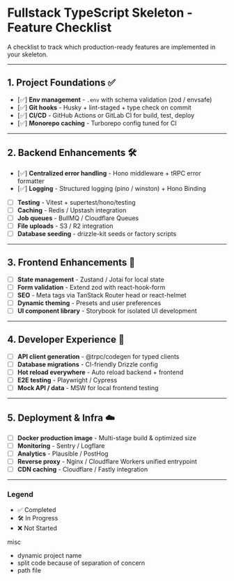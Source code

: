 # Fullstack TypeScript Skeleton - Feature Checklist

A checklist to track which production-ready features are implemented in your skeleton.

---

## 1. Project Foundations ✅

- [✅] **Env management** - `.env` with schema validation (zod / envsafe)
- [✅] **Git hooks** - Husky + lint-staged + type check on commit
- [✅] **CI/CD** - GitHub Actions or GitLab CI for build, test, deploy
- [✅] **Monorepo caching** - Turborepo config tuned for CI

---

## 2. Backend Enhancements 🛠

- [✅] **Centralized error handling** - Hono middleware + tRPC error formatter
- [✅] **Logging** - Structured logging (pino / winston) + Hono Binding
- [ ] **Testing** - Vitest + supertest/hono/testing
- [ ] **Caching** - Redis / Upstash integration
- [ ] **Job queues** - BullMQ / Cloudflare Queues
- [ ] **File uploads** - S3 / R2 integration
- [ ] **Database seeding** - drizzle-kit seeds or factory scripts

---

## 3. Frontend Enhancements 🎨

- [ ] **State management** - Zustand / Jotai for local state
- [ ] **Form validation** - Extend zod with react-hook-form
- [ ] **SEO** - Meta tags via TanStack Router head or react-helmet
- [ ] **Dynamic theming** - Presets and user preferences
- [ ] **UI component library** - Storybook for isolated UI development

---

## 4. Developer Experience 🚀

- [ ] **API client generation** - @trpc/codegen for typed clients
- [ ] **Database migrations** - CI-friendly Drizzle config
- [ ] **Hot reload everywhere** - Auto reload backend + frontend
- [ ] **E2E testing** - Playwright / Cypress
- [ ] **Mock API / data** - MSW for local frontend testing

---

## 5. Deployment & Infra ☁️

- [ ] **Docker production image** - Multi-stage build & optimized size
- [ ] **Monitoring** - Sentry / Logflare
- [ ] **Analytics** - Plausible / PostHog
- [ ] **Reverse proxy** - Nginx / Cloudflare Workers unified entrypoint
- [ ] **CDN caching** - Cloudflare / Fastly integration

---

### Legend

- ✅ Completed
- 🛠 In Progress
- ❌ Not Started

misc

- dynamic project name
- split code because of separation of concern
- path file
